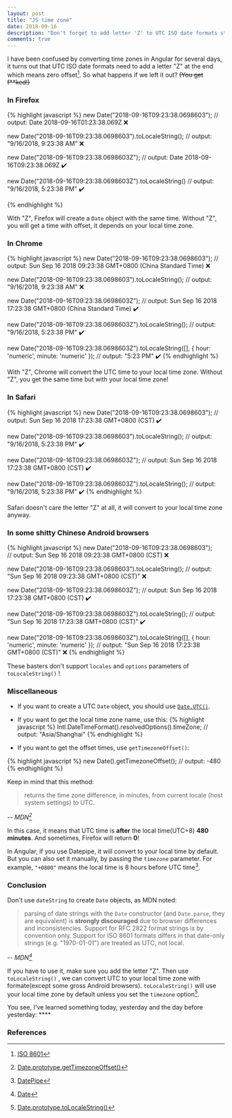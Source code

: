 ```yaml
---
layout: post
title: "JS time zone"
date: 2018-09-16
description: "Don't forget to add letter 'Z' to UTC ISO date formats string in JavaScript and dont't use dateString to create Date objects."
comments: true
---
```

I have been confused by converting time zones in Angular for several days, it turns out that UTC ISO date formats need to add a letter "Z" at the end which means zero offset[^1]. So what happens if we left it out? ~~(You get f**ked!)~~

### In Firefox

{% highlight javascript %}
new Date("2018-09-16T09:23:38.0698603");
// output: Date 2018-09-16T01:23:38.069Z    ❌

new Date("2018-09-16T09:23:38.0698603").toLocaleString();
// output: "9/16/2018, 9:23:38 AM"    ❌

new Date("2018-09-16T09:23:38.0698603Z");
// output: Date 2018-09-16T09:23:38.069Z    ✔️

new Date("2018-09-16T09:23:38.0698603Z").toLocaleString()
// output: "9/16/2018, 5:23:38 PM"    ✔️

{% endhighlight %}

With "Z", Firefox will create a `Date` object with the same time. Without "Z", you will get a time with offset, it depends on your local time zone.

### In Chrome

{% highlight javascript %}
new Date("2018-09-16T09:23:38.0698603");
// output: Sun Sep 16 2018 09:23:38 GMT+0800 (China Standard Time)    ❌

new Date("2018-09-16T09:23:38.0698603").toLocaleString();
// output: "9/16/2018, 9:23:38 AM"    ❌

new Date("2018-09-16T09:23:38.0698603Z");
// output: Sun Sep 16 2018 17:23:38 GMT+0800 (China Standard Time)    ✔️

new Date("2018-09-16T09:23:38.0698603Z").toLocaleString();
// output: "9/16/2018, 5:23:38 PM"    ✔️

new Date("2018-09-16T09:23:38.0698603Z").toLocaleString([], { hour: 'numeric', minute: 'numeric' });
// output: "5:23 PM"    ✔️
{% endhighlight %}

With "Z", Chrome will convert the UTC time to your local time zone. Without "Z", you get the same time but with your local time zone!

### In Safari

{% highlight javascript %}
new Date("2018-09-16T09:23:38.0698603");
// output: Sun Sep 16 2018 17:23:38 GMT+0800 (CST)    ✔️

new Date("2018-09-16T09:23:38.0698603").toLocaleString();
// output: "9/16/2018, 5:23:38 PM"    ✔️

new Date("2018-09-16T09:23:38.0698603Z");
// output: Sun Sep 16 2018 17:23:38 GMT+0800 (CST)    ✔️

new Date("2018-09-16T09:23:38.0698603Z").toLocaleString();
// output: "9/16/2018, 5:23:38 PM"    ✔️
{% endhighlight %}

Safari doesn't care the letter "Z" at all, it will convert to your local time zone anyway.

### In some shitty Chinese Android browsers

{% highlight javascript %}
new Date("2018-09-16T09:23:38.0698603");    
// output: Sun Sep 16 2018 09:23:38 GMT+0800 (CST)    ❌

new Date("2018-09-16T09:23:38.0698603").toLocaleString();
// output: "Sun Sep 16 2018 09:23:38 GMT+0800 (CST)"    ❌

new Date("2018-09-16T09:23:38.0698603Z");
// output: Sun Sep 16 2018 17:23:38 GMT+0800 (CST)    ✔️

new Date("2018-09-16T09:23:38.0698603Z").toLocaleString();
// output: "Sun Sep 16 2018 17:23:38 GMT+0800 (CST)"    ✔️

new Date("2018-09-16T09:23:38.0698603Z").toLocaleString([], { hour: 'numeric', minute: 'numeric' });
// output: "Sun Sep 16 2018 17:23:38 GMT+0800 (CST)"   ❌ 
{% endhighlight %}

These basters don't support `locales` and `options` parameters of `toLocaleString()` !

### Miscellaneous

- If you want to create a UTC `Date` object, you should use [`Date.UTC()`](https://developer.mozilla.org/en-US/docs/Web/JavaScript/Reference/Global_Objects/Date/UTC).

- If you want to get the local time zone name, use this:
{% highlight javascript %}
Intl.DateTimeFormat().resolvedOptions().timeZone;
// output: "Asia/Shanghai"
{% endhighlight %}

- <p>If you want to get the offset times, use <code class="highlighter-rouge">getTimezoneOffset()</code>:</p>
{% highlight javascript %}
new Date().getTimezoneOffset();
// output: -480
{% endhighlight %}

Keep in mind that this method:
>returns the time zone difference, in minutes, from current locale (host system settings) to UTC.
>
-- <cite>MDN[^2]</cite>

In this case, it means that UTC time is **after** the local time(UTC+8) **480 minutes**. And sometimes, Firefox will return **0**!

In Angular, if you use Datepipe, it will convert to your local time by default. But you can also set it manually, by passing the `timezone` parameter. For example, `"+0800"` means the local time is 8 hours before UTC time[^3].

### Conclusion

Don't use `dateString` to create `Date` objects, as MDN noted:

>parsing of date strings with the `Date` constructor (and `Date.parse`, they are equivalent) is **strongly discouraged** due to browser differences and inconsistencies. Support for RFC 2822 format strings is by convention only. Support for ISO 8601 formats differs in that date-only strings (e.g. "1970-01-01") are treated as UTC, not local.
>
-- <cite>MDN[^4]</cite>

If you have to use it, make sure you add the letter "Z". Then use `toLocaleString()` , we can convert UTC to your local time zone with formate(except some gross Android browsers). `toLocaleString()` will use your local time zone by default unless you set the `timezone` option[^5].

You see, I've learned something today, yesterday and the day before yesterday: \*\*\*\*

### References
[^1]: [ISO 8601](https://en.wikipedia.org/wiki/ISO_8601)

[^2]: [Date.prototype.getTimezoneOffset()](https://developer.mozilla.org/en-US/docs/Web/JavaScript/Reference/Global_Objects/Date/getTimezoneOffset)

[^3]: [DatePipe](https://angular.io/api/common/DatePipe)

[^4]: [Date](https://developer.mozilla.org/en-US/docs/Web/JavaScript/Reference/Global_Objects/Date)

[^5]: [Date.prototype.toLocaleString()](https://developer.mozilla.org/en-US/docs/Web/JavaScript/Reference/Global_Objects/Date/toLocaleString)